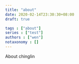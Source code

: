 ```yaml
---
title: "about"
date: 2020-02-14T23:30:30+08:00
draft: true

tags : ["about"]
series : ["test"]
authors : ["wen"]
notaxonomy : []
---
```


About chinglin
